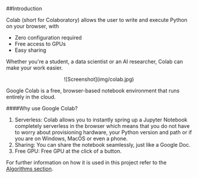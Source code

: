 ##Introduction

Colab (short for Colaboratory) allows the user to write and execute Python on your browser, with

* Zero configuration required
* Free access to GPUs
* Easy sharing

Whether you're a student, a data scientist or an AI researcher, Colab can make your work easier.
<p align="center">
![Screenshot](img/colab.jpg)
</p>
Google Colab is a free, browser-based notebook environment that runs entirely in the cloud. 



####Why use Google Colab?

1. Serverless: Colab allows you to instantly spring up a Jupyter Notebook completely serverless in the browser which means that you do not have to worry about provisioning hardware, your Python version and path or if you are on Windows, MacOS or even a phone.<br/>
2. Sharing: You can share the notebook seamlessly, just like a Google Doc. <br/>
3. Free GPU: Free GPU at the click of a button.

For further information on how it is used in this project refer to the [Algorithms section]().
